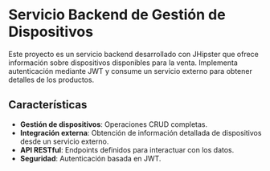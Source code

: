 # Servicio Backend de Gestión de Dispositivos

Este proyecto es un servicio backend desarrollado con JHipster que ofrece información sobre dispositivos disponibles para la venta. Implementa autenticación mediante JWT y consume un servicio externo para obtener detalles de los productos.

## Características

- **Gestión de dispositivos**: Operaciones CRUD completas.
- **Integración externa**: Obtención de información detallada de dispositivos desde un servicio externo.
- **API RESTful**: Endpoints definidos para interactuar con los datos.
- **Seguridad**: Autenticación basada en JWT.
